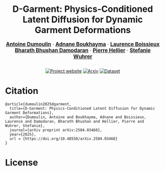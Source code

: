 <div align="center">
  <h1>D-Garment: Physics-Conditioned Latent Diffusion for Dynamic Garment Deformations</h1>

  <p style="font-size:1.2em">
    <a href="https://dumoulin.me/"><strong>Antoine Dumoulin</strong></a> ·
    <a href="https://boukhayma.github.io/"><strong>Adnane Boukhayma</strong></a> ·
    <a href="https://www.inrialpes.fr/sed/people/boissieux/"><strong>Laurence Boissieux</strong></a><br>
    <a href="https://sites.google.com/view/bharath-bhushan"><strong>Bharath Bhushan Damodaran</strong></a> ·
    <a href="https://people.irisa.fr/Pierre.Hellier/"><strong>Pierre Hellier</strong></a> ·
    <a href="https://swuhrer.gitlabpages.inria.fr/website/"><strong>Stefanie Wuhrer</strong></a>
  </p>

  <p align="center" style="margin: 2em auto;">
    <a href='https://dumoulina.github.io/d-garment/'><img alt="Project website" src="https://img.shields.io/badge/Project_page-%20green"></a>
    <a href='https://arxiv.org/abs/2504.03468'><img src='https://img.shields.io/badge/arXiv-Paper PDF-red?style=flat&logo=arXiv&logoColor=green' alt='Arxiv'></a>
    <a href='https://entrepot.recherche.data.gouv.fr/dataset.xhtml?persistentId=doi:10.57745/GZTNJC'><img src='https://img.shields.io/badge/Dataset-blue' alt='Dataset'></a>
  </p>

</div>

# Citation
```
@article{dumoulin2025dgarment,
  title={D-Garment: Physics-Conditioned Latent Diffusion for Dynamic Garment Deformations},
  author={Dumoulin, Antoine and Boukhayma, Adnane and Boissieux, Laurence and Damodaran, Bharath Bhushan and Hellier, Pierre and Wuhrer, Stefanie},
  journal={arXiv preprint arXiv:2504.03468},
  year={2025},
  url = {https://doi.org/10.48550/arXiv.2504.03468}
}
```

# License
